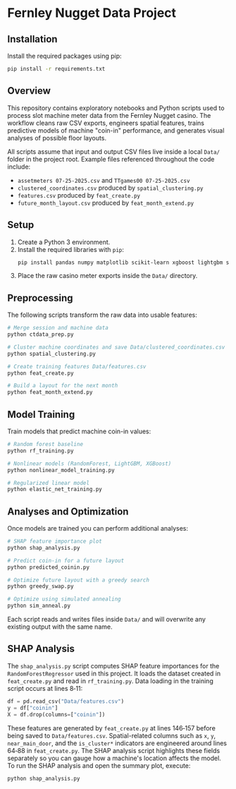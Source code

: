 # Fernley Nugget Data Project
## Installation

Install the required packages using pip:

```bash
pip install -r requirements.txt
```


## Overview
This repository contains exploratory notebooks and Python scripts used to process slot machine meter data from the Fernley Nugget casino.  The workflow cleans raw CSV exports, engineers spatial features, trains predictive models of machine "coin-in" performance, and generates visual analyses of possible floor layouts.

All scripts assume that input and output CSV files live inside a local `Data/` folder in the project root.  Example files referenced throughout the code include:

- `assetmeters 07-25-2025.csv` and `TTgames00 07-25-2025.csv`
- `clustered_coordinates.csv` produced by `spatial_clustering.py`
- `features.csv` produced by `feat_create.py`
- `future_month_layout.csv` produced by `feat_month_extend.py`

## Setup
1. Create a Python 3 environment.
2. Install the required libraries with `pip`:
   ```bash
   pip install pandas numpy matplotlib scikit-learn xgboost lightgbm shap
   ```
3. Place the raw casino meter exports inside the `Data/` directory.

## Preprocessing
The following scripts transform the raw data into usable features:
```bash
# Merge session and machine data
python ctdata_prep.py

# Cluster machine coordinates and save Data/clustered_coordinates.csv
python spatial_clustering.py

# Create training features Data/features.csv
python feat_create.py

# Build a layout for the next month
python feat_month_extend.py
```

## Model Training
Train models that predict machine coin-in values:
```bash
# Random forest baseline
python rf_training.py

# Nonlinear models (RandomForest, LightGBM, XGBoost)
python nonlinear_model_training.py

# Regularized linear model
python elastic_net_training.py
```

## Analyses and Optimization
Once models are trained you can perform additional analyses:
```bash
# SHAP feature importance plot
python shap_analysis.py

# Predict coin-in for a future layout
python predicted_coinin.py

# Optimize future layout with a greedy search
python greedy_swap.py

# Optimize using simulated annealing
python sim_anneal.py
```
Each script reads and writes files inside `Data/` and will overwrite any existing output with the same name.

## SHAP Analysis
The `shap_analysis.py` script computes SHAP feature importances for the `RandomForestRegressor` used in this project. It loads the dataset created in `feat_create.py` and read in `rf_training.py`.
Data loading in the training script occurs at lines 8‑11:
```python
df = pd.read_csv("Data/features.csv")
y = df["coinin"]
X = df.drop(columns=["coinin"])
```
These features are generated by `feat_create.py` at lines 146‑157 before being saved to `Data/features.csv`.
Spatial-related columns such as `x`, `y`, `near_main_door`, and the `is_cluster*` indicators are engineered around lines 64‑88 in `feat_create.py`. The SHAP analysis script highlights these fields separately so you can gauge how a machine's location affects the model.
To run the SHAP analysis and open the summary plot, execute:
```bash
python shap_analysis.py
```
